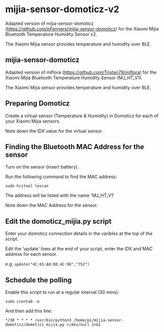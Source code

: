 # mijia-sensor-domoticz-v2

Adapted version of mijia-sensor-domoticz (https://github.com/pFenners/mijia-sensor-domoticz) for the Xiaomi Mijia Bluetooth Temperature Humidity Sensor v2.

The Xiaomi Mijia sensor provides temperature and humidity over BLE.

## mijia-sensor-domoticz

Adapted version of miflora (https://github.com/Tristan79/miflora) for the Xiaomi Mijia Bluetooth Temperature Humidity Sensor (MJ_HT_V1).

The Xiaomi Mijia sensor provides temperature and humidity over BLE.

## Preparing Domoticz
Create a virtual sensor (Temperature & Humidity) in Domoticz for each of your Xiaomi Mijia sensors.

Note down the IDX value for the virtual sensor.

## Finding the Bluetooth MAC Address for the sensor 
Turn on the sensor (insert battery).

Run the following command to find the MAC address:

`sudo hcitool lescan`

The address will be listed with the name 'MJ_HT_V1'

Note down the MAC Address for the sensor.

## Edit the domoticz_mijia.py script
Enter your domoticz connection details in the varibles at the top of the script.

Edit the 'update' lines at the end of your script, enter the IDX and MAC address for each sensor.

e.g.
`update("4C:65:A8:D0:4C:98","752")`

## Schedule the polling
Enable this script to run at a regular interval (30 mins):

`sudo crontab -e`

And then add this line:

`*/30 * * * * /usr/bin/python3 /home/pi/mijia-sensor-domoticz/domoticz_mijia.py >/dev/null 2>&1`
